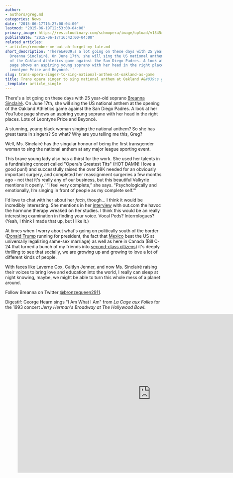 ```yaml
---
author:
- authors/greg.md
categories: News
date: "2015-06-17T16:27:00-04:00"
lastmod: "2015-06-19T12:53:00-04:00"
primary_image: https://res.cloudinary.com/schmopera/image/upload/v1545409169/media/webhook-uploads/1434573126606/Breanna.jpg.jpg
publishDate: "2015-06-17T16:42:00-04:00"
related_articles:
- articles/remember-me-but-ah-forget-my-fate.md
short_description: 'There&#039;s a lot going on these days with 25 year-old soprano
  Breanna Sinclairé. On June 17th, she will sing the US national anthem at the opening
  of the Oakland Athletics game against the San Diego Padres. A look at her YouTube
  page shows an aspiring young soprano with her head in the right places. Lots of
  Leontyne Price and Beyoncé. '
slug: trans-opera-singer-to-sing-national-anthem-at-oakland-as-game
title: Trans opera singer to sing national anthem at Oakland A&#039;s game
_template: article_single
---
```


There's a lot going on these days with 25 year-old soprano [Breanna Sinclairé](https://twitter.com/bronzequeen2911). On June 17th, she will sing the US national anthem at the opening of the Oakland Athletics game against the San Diego Padres. A look at her YouTube page shows an aspiring young soprano with her head in the right places. Lots of Leontyne Price and Beyoncé. 

A stunning, young black woman singing the national anthem? So she has great taste in singers? So what? Why are you telling me this, Greg?

Well, Ms. Sinclairé has the singular honour of being the first transgender woman to sing the national anthem at any major league sporting event. 

This brave young lady also has a thirst for the work. She used her talents in a fundraising concert called "Opera's Greatest Tits" (HOT DAMN! I love a good pun!) and successfully raised the over $8K needed for an obviously important surgery, and completed her reassignment surgeries a few months ago - not that it's really any of our business, but this beautiful Valkyrie mentions it openly. '“I feel very complete,” she says. “Psychologically and emotionally, I’m singing in front of people as my complete self.”'

I'd love to chat with her about her *fach*, though... I think it would be incredibly interesting. She mentions in her [interview](http://www.out.com/music/2015/6/17/opera-singer-breanna-sinclaire-1st-trans-woman-sing-national-anthem-professional) with out.com the havoc the hormone therapy wreaked on her studies. I think this would be an really interesting examination in finding your voice. Vocal Peds? Interrologues? (Yeah, I think I made that up, but I like it.)

At times when I worry about what's going on politically south of the border ([Donald Trump](http://globalnews.ca/video/2057394/donald-trump-announces-hes-running-for-president-of-the-united-states) running for president, the fact that [Mexico](http://www.nytimes.com/2015/06/15/world/americas/with-little-fanfare-mexican-supreme-court-effectively-legalizes-same-sex-marriage.html) beat the US at universally legalizing same-sex marriage) as well as here in Canada (Bill C-24 that turned a bunch of my friends into [second-class citizens](http://www.thestar.com/news/immigration/2014/06/27/immigration_experts_say_bill_c24_discriminatory_and_weakens_citizenship.html)) it's deeply thrilling to see that socially, we are growing up and growing to love a lot of different kinds of people. 

With faces like Laverne Cox, Caitlyn Jenner, and now Ms. Sinclairé raising their voices to bring love and education into the world, I really can sleep at night knowing, maybe, we might be able to turn this whole mess of a planet around. 

Follow Breanna on Twitter [@bronzequeen2911](https://twitter.com/bronzequeen2911).

Digestif: George Hearn sings "I Am What I Am" from *La Cage aux Folles* for the 1993 concert *Jerry Herman's Broadway at The Hollywood Bowl*.

<figure data-type="video">
<iframe width="854" height="510" src="https://www.youtube.com/embed/lupNzpcpDRk" frameborder="0" allowfullscreen></iframe>
</figure>
